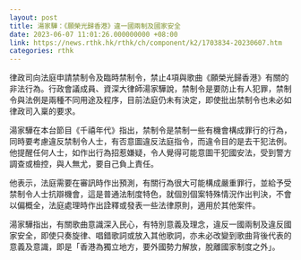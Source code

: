 ```yaml
---
layout: post
title: 湯家驊：《願榮光歸香港》違一國兩制及國家安全
date: 2023-06-07 11:01:26.000000000 +08:00
link: https://news.rthk.hk/rthk/ch/component/k2/1703834-20230607.htm
categories: rthk
---
```


律政司向法庭申請禁制令及臨時禁制令，禁止4項與歌曲《願榮光歸香港》有關的非法行為。行政會議成員、資深大律師湯家驊說，禁制令是要防止有人犯罪，禁制令與法例是兩種不同用途及程序，目前法庭仍未有決定，即使批出禁制令也未必如律政司入稟的要求。

湯家驊在本台節目《千禧年代》指出，禁制令是禁制一些有機會構成罪行的行為，同時要考慮違反禁制令人士，有否意圖違反法庭指令，而違令目的是去干犯法例。他提醒任何人士，如作出行為招惹嫌疑，令人覺得可能意圖干犯國安法，受到警方調查或檢控，與人無尤，要自己負上責任。

他表示，法庭需要在審訊時作出預測，有關行為很大可能構成嚴重罪行，並給予受禁制令人士抗辯機會，這是普通法制度特色，就個別個案特殊情況作出判決，不會以偏概全，法庭處理時作出詮釋或發表一些法律原則，適用於其他案件。

湯家驊指出，有關歌曲意識深入民心，有特別意義及理念，違反一國兩制及違反國家安全，即使只奏旋律、唱錯歌詞或放入其他歌詞，亦未必改變到歌曲背後代表的意義及意識，即是「香港為獨立地方，要外國勢力解放，脫離國家制度之外」。
